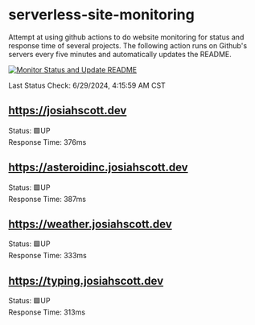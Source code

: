 # serverless-site-monitoring
Attempt at using github actions to do website monitoring for status and response time of several projects. The following action runs on Github's servers every five minutes and automatically updates the README.  

[![Monitor Status and Update README](https://github.com/JosiahSco/serverless-site-monitoring/actions/workflows/monitor.yaml/badge.svg)](https://github.com/JosiahSco/serverless-site-monitoring/actions/workflows/monitor.yaml)

Last Status Check: 6/29/2024, 4:15:59 AM CST

## https://josiahscott.dev
Status: 🟩UP  
Response Time: 376ms

## https://asteroidinc.josiahscott.dev
Status: 🟩UP  
Response Time: 387ms

## https://weather.josiahscott.dev
Status: 🟩UP  
Response Time: 333ms

## https://typing.josiahscott.dev
Status: 🟩UP  
Response Time: 313ms

